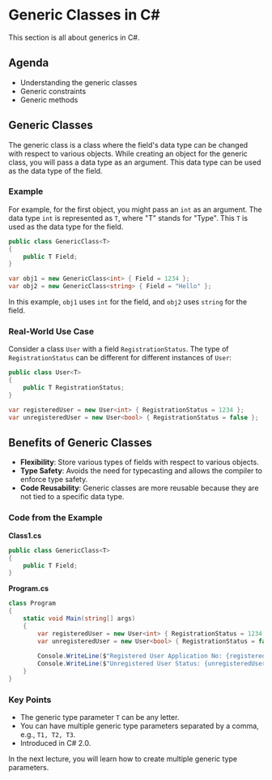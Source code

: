 
# Generic Classes in C#

This section is all about generics in C#.

## Agenda
- Understanding the generic classes
- Generic constraints
- Generic methods

## Generic Classes

The generic class is a class where the field's data type can be changed with respect to various objects. While creating an object for the generic class, you will pass a data type as an argument. This data type can be used as the data type of the field.

### Example
For example, for the first object, you might pass an `int` as an argument. The data type `int` is represented as `T`, where "T" stands for "Type". This `T` is used as the data type for the field.

```csharp
public class GenericClass<T>
{
    public T Field;
}

var obj1 = new GenericClass<int> { Field = 1234 };
var obj2 = new GenericClass<string> { Field = "Hello" };
```

In this example, `obj1` uses `int` for the field, and `obj2` uses `string` for the field.

### Real-World Use Case
Consider a class `User` with a field `RegistrationStatus`. The type of `RegistrationStatus` can be different for different instances of `User`:

```csharp
public class User<T>
{
    public T RegistrationStatus;
}

var registeredUser = new User<int> { RegistrationStatus = 1234 };
var unregisteredUser = new User<bool> { RegistrationStatus = false };
```

## Benefits of Generic Classes
- **Flexibility**: Store various types of fields with respect to various objects.
- **Type Safety**: Avoids the need for typecasting and allows the compiler to enforce type safety.
- **Code Reusability**: Generic classes are more reusable because they are not tied to a specific data type.

### Code from the Example

**Class1.cs**
```csharp
public class GenericClass<T>
{
    public T Field;
}
```

**Program.cs**
```csharp
class Program
{
    static void Main(string[] args)
    {
        var registeredUser = new User<int> { RegistrationStatus = 1234 };
        var unregisteredUser = new User<bool> { RegistrationStatus = false };
        
        Console.WriteLine($"Registered User Application No: {registeredUser.RegistrationStatus}");
        Console.WriteLine($"Unregistered User Status: {unregisteredUser.RegistrationStatus}");
    }
}
```

### Key Points
- The generic type parameter `T` can be any letter.
- You can have multiple generic type parameters separated by a comma, e.g., `T1, T2, T3`.
- Introduced in C# 2.0.

In the next lecture, you will learn how to create multiple generic type parameters.
